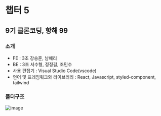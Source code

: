 # 챕터 5

## 9기 클론코딩, 항해 99

### 소개

- FE : 3조 강승훈, 남해리
- BE : 3조 서수형, 정정길, 조민수
- 사용 편집기 : Visual Studio Code(vscode)
- 언어 및 프레임워크와 라이브러리 : React, Javascript, styled-component, tailwind


### 폴더구조
![image](https://user-images.githubusercontent.com/59612529/198523056-f1fab251-312e-4a3a-a529-c50febdeb9d0.png)
